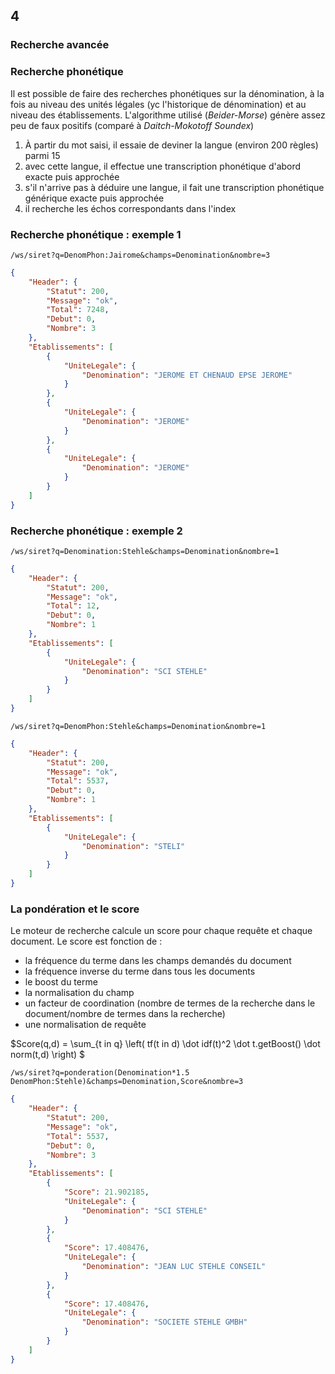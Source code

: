 <!-- .slide: class="chapter" -->
## 4
### Recherche avancée





<!-- .slide: class="slide" -->
### Recherche phonétique
Il est possible de faire des recherches phonétiques sur la dénomination, à la fois au niveau des unités légales (yc l'historique de dénomination) et au niveau des établissements. L'algorithme utilisé (*Beider-Morse*) génère assez peu de faux positifs (comparé à *Daitch-Mokotoff Soundex*)

 1. À partir du mot saisi, il essaie de deviner la langue (environ 200 règles) parmi 15
 2. avec cette langue, il effectue une transcription phonétique d'abord exacte puis approchée
 3. s'il n'arrive pas à déduire une langue, il fait une transcription phonétique générique exacte puis approchée
 4. il recherche les échos correspondants dans l'index





<!-- .slide: class="slide" -->
### Recherche phonétique : exemple 1
```
/ws/siret?q=DenomPhon:Jairome&champs=Denomination&nombre=3
```
```json
{
    "Header": {
        "Statut": 200,
        "Message": "ok",
        "Total": 7248,
        "Debut": 0,
        "Nombre": 3
    },
    "Etablissements": [
        {
            "UniteLegale": {
                "Denomination": "JEROME ET CHENAUD EPSE JEROME"
            }
        },
        {
            "UniteLegale": {
                "Denomination": "JEROME"
            }
        },
        {
            "UniteLegale": {
                "Denomination": "JEROME"
            }
        }
    ]
}
```





<!-- .slide: class="slide" -->
### Recherche phonétique : exemple 2
```
/ws/siret?q=Denomination:Stehle&champs=Denomination&nombre=1
```
```json
{
    "Header": {
        "Statut": 200,
        "Message": "ok",
        "Total": 12,
        "Debut": 0,
        "Nombre": 1
    },
    "Etablissements": [
        {
            "UniteLegale": {
                "Denomination": "SCI STEHLE"
            }
        }
    ]
}
```
```
/ws/siret?q=DenomPhon:Stehle&champs=Denomination&nombre=1
```
```json
{
    "Header": {
        "Statut": 200,
        "Message": "ok",
        "Total": 5537,
        "Debut": 0,
        "Nombre": 1
    },
    "Etablissements": [
        {
            "UniteLegale": {
                "Denomination": "STELI"
            }
        }
    ]
}
```





<!-- .slide: class="slide" -->
### La pondération et le score
Le moteur de recherche calcule un score pour chaque requête et chaque document. Le score est fonction de :
 * la fréquence du terme dans les champs demandés du document
 * la fréquence inverse du terme dans tous les documents
 * le boost du terme
 * la normalisation du champ
 * un facteur de coordination (nombre de termes de la recherche dans le document/nombre de termes dans la recherche)
 * une normalisation de requête


$Score(q,d) = \sum_{t in q} \left\( tf(t in d) \dot idf(t)^2 \dot t.getBoost() \dot norm(t,d) \right\) $






<!-- .slide: class="slide" -->
```
/ws/siret?q=ponderation(Denomination*1.5 DenomPhon:Stehle)&champs=Denomination,Score&nombre=3
```

```json
{
    "Header": {
        "Statut": 200,
        "Message": "ok",
        "Total": 5537,
        "Debut": 0,
        "Nombre": 3
    },
    "Etablissements": [
        {
            "Score": 21.902185,
            "UniteLegale": {
                "Denomination": "SCI STEHLE"
            }
        },
        {
            "Score": 17.408476,
            "UniteLegale": {
                "Denomination": "JEAN LUC STEHLE CONSEIL"
            }
        },
        {
            "Score": 17.408476,
            "UniteLegale": {
                "Denomination": "SOCIETE STEHLE GMBH"
            }
        }
    ]
}
```
